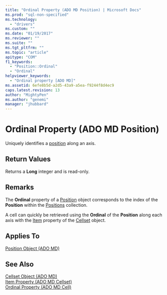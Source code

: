 ```yaml
---
title: "Ordinal Property (ADO MD Position) | Microsoft Docs"
ms.prod: "sql-non-specified"
ms.technology:
  - "drivers"
ms.custom: ""
ms.date: "01/19/2017"
ms.reviewer: ""
ms.suite: ""
ms.tgt_pltfrm: ""
ms.topic: "article"
apitype: "COM"
f1_keywords: 
  - "Position::Ordinal"
  - "Ordinal"
helpviewer_keywords: 
  - "Ordinal property [ADO MD]"
ms.assetid: 6efe8b5d-a2d5-43a9-a5ea-f9244f8d4ec9
caps.latest.revision: 13
author: "MightyPen"
ms.author: "genemi"
manager: "jhubbard"
---
```

# Ordinal Property (ADO MD Position)
Uniquely identifies a [position](../../../ado/reference/ado-md-api/position-object-ado-md.md) along an axis.  
  
## Return Values  
 Returns a **Long** integer and is read-only.  
  
## Remarks  
 The **Ordinal** property of a [Position](../../../ado/reference/ado-md-api/position-object-ado-md.md) object corresponds to the index of the **Position** within the [Positions](../../../ado/reference/ado-md-api/positions-collection-ado-md.md) collection.  
  
 A cell can quickly be retrieved using the **Ordinal** of the **Position** along each axis with the [Item](../../../ado/reference/ado-md-api/item-property-ado-md-cellset.md) property of the [Cellset](../../../ado/reference/ado-md-api/cellset-object-ado-md.md) object.  
  
## Applies To  
 [Position Object (ADO MD)](../../../ado/reference/ado-md-api/position-object-ado-md.md)  
  
## See Also  
 [Cellset Object (ADO MD)](../../../ado/reference/ado-md-api/cellset-object-ado-md.md)   
 [Item Property (ADO MD Cellset)](../../../ado/reference/ado-md-api/item-property-ado-md-cellset.md)   
 [Ordinal Property (ADO MD Cell)](../../../ado/reference/ado-md-api/ordinal-property-ado-md-cell.md)